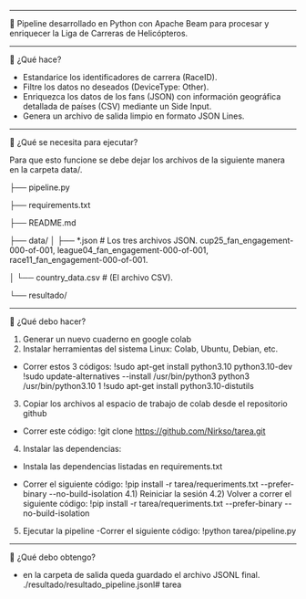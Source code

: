*********************************************************************************************************************************
🚁 Pipeline desarrollado en Python con Apache Beam para procesar y enriquecer la Liga de Carreras de Helicópteros.
*********************************************************************************************************************************

🚁 ¿Qué hace?
  * Estandarice los identificadores de carrera (RaceID).
  * Filtre los datos no deseados (DeviceType: Other).
  * Enriquezca los datos de los fans (JSON) con información geográfica detallada de países (CSV) mediante un Side Input.
  * Genera un archivo de salida limpio en formato JSON Lines.
*********************************************************************************************************************************

🚁 ¿Qué se necesita para ejecutar?

Para que esto funcione se debe dejar los archivos de la siguiente manera en la carpeta data/.


├── pipeline.py

├── requirements.txt

├── README.md

├── data/ 
│   ├── *.json # Los tres archivos JSON. cup25_fan_engagement-000-of-001, league04_fan_engagement-000-of-001, race11_fan_engagement-000-of-001.

│   └── country_data.csv  # (El archivo CSV).

└── resultado/
*********************************************************************************************************************************

🚁 ¿Qué debo hacer?
1) Generar un nuevo cuaderno en google colab
2) Instalar herramientas del sistema Linux: Colab, Ubuntu, Debian, etc.
  - Correr estos 3  códigos:
!sudo apt-get install python3.10 python3.10-dev
!sudo update-alternatives --install /usr/bin/python3 python3 /usr/bin/python3.10 1
!sudo apt-get install python3.10-distutils

3) Copiar los archivos al espacio de trabajo de colab desde el repositorio github
  - Correr este código:
!git clone https://github.com/Nirkso/tarea.git
    
4) Instalar las dependencias:
  * Instala las dependencias listadas en requirements.txt
  - Correr el siguiente código:
!pip install -r tarea/requeriments.txt --prefer-binary --no-build-isolation
4.1) Reiniciar la sesión
4.2) Volver a correr el siguiente código:
!pip install -r tarea/requeriments.txt --prefer-binary --no-build-isolation

5) Ejecutar la pipeline
  -Correr el siguiente código:
   !python tarea/pipeline.py
*********************************************************************************************************************************

🚁 ¿Qué debo obtengo?
  * en la carpeta de salida queda guardado el archivo JSONL final.
    ./resultado/resultado_pipeline.jsonl# tarea
